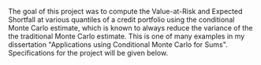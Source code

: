 The goal of this project was to compute the Value-at-Risk and Expected Shortfall at various quantiles of a credit portfolio using the conditional Monte Carlo estimate, which is known to always reduce the variance of the the traditional Monte Carlo estimate. This is one of many examples in my dissertation "Applications using Conditional Monte Carlo for Sums". Specifications for the project will be given below.
